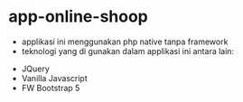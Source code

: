 # app-online-shoop

- applikasi ini menggunakan php native tanpa framework
- teknologi yang di gunakan dalam applikasi ini antara lain:

* JQuery
* Vanilla Javascript
* FW Bootstrap 5
